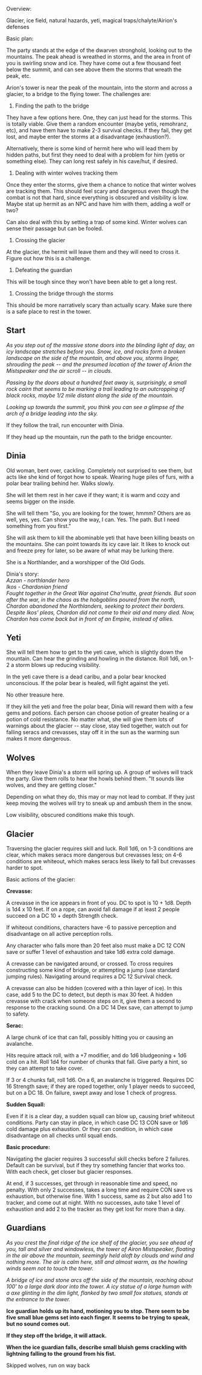 Overview:
 
Glacier, ice field, natural hazards, yeti, magical traps/chalyte/Airion's defenses
 
Basic plan:
 
The party stands at the edge of the dwarven stronghold, looking out to the mountains. The peak ahead is wreathed in storms, and the area in front of you is swirling snow and ice. They have come out a few thousand feet below the summit, and can see above them the storms that wreath the peak, etc.
 
Arion's tower is near the peak of the mountain, into the storm and across a glacier, to a bridge to the flying tower. The challenges are:
 
1. Finding the path to the bridge
 
They have a few options here. One, they can just head for the storms. This is totally viable. Give them a random encounter (maybe yetis, remohranz, etc), and have them have to make 2-3 survival checks. If they fail, they get lost, and maybe enter the storms at a disadvantage (exhaustion?).
 
Alternatively, there is some kind of hermit here who will lead them by hidden paths, but first they need to deal with a problem for him (yetis or something else). They can long rest safely in his cave/hut, if desired.
 
1. Dealing with winter wolves tracking them
 
Once they enter the storms, give them a chance to notice that winter wolves are tracking them. This should feel scary and dangerous even though the combat is not that hard, since everything is obscured and visibility is low. Maybe stat up hermit as an NPC and have him with them, adding a wolf or two?
 
Can also deal with this by setting a trap of some kind. Winter wolves can sense their passage but can be fooled.
 
1. Crossing the glacier
 
At the glacier, the hermit will leave them and they will need to cross it. Figure out how this is a challenge.
 
1. Defeating the guardian
 
This will be tough since they won't have been able to get a long rest.
 
1. Crossing the bridge through the storms
 
This should be more narratively scary than actually scary. Make sure there is a safe place to rest in the tower.

## Start
 
_As you step out of the massive stone doors into the blinding light of day, an icy landscape stretches before you. Snow, ice, and rocks form a broken landscape on the side of the mountain, and above you, storms linger, shrouding the peak -- and the presumed location of the tower of Arion the Mistspeaker and the air scroll -- in clouds._
 
_Passing by the doors about a hundred feet away is, surprisingly, a small rock cairn that seems to be marking a trail leading to an outcropping of black rocks, maybe 1/2 mile distant along the side of the mountain._
 
_Looking up towards the summit, you think you can see a glimpse of the arch of a bridge leading into the sky._
 
If they follow the trail, run encounter with Dinia.
 
If they head up the mountain, run the path to the bridge encounter.
 
## Dinia
 
Old woman, bent over, cackling. Completely not surprised to see them, but acts like she kind of forgot how to speak. Wearing huge piles of furs, with a polar bear trailing behind her. Walks slowly.
 
She will let them rest in her cave if they want; it is warm and cozy and seems bigger on the inside.
 
She will tell them "So, you are looking for the tower, hmmm? Others are as well, yes, yes. Can show you the way, I can. Yes. The path. But I need something from you first."
 
She will ask them to kill the abominable yeti that have been killing beasts on the mountains. She can point towards its icy cave lair. It likes to knock out and freeze prey for later, so be aware of what may be lurking there.
 
She is a Northlander, and a worshipper of the Old Gods.
 
Dinia's story:  
_Azzan - northlander hero_  
_Ikos - Chardonian friend_  
_Fought together in the Great War against Cha'mutte, great friends. But soon after the war, in the chaos as the hobgoblins poured from the north, Chardon abandoned the Northlanders, seeking to protect their borders. Despite Ikos' pleas, Chardon did not come to their aid and many died. Now, Chardon has come back but in front of an Empire, instead of allies._
 
## Yeti
 
She will tell them how to get to the yeti cave, which is slightly down the mountain. Can hear the grinding and howling in the distance. Roll 1d6, on 1-2 a storm blows up reducing visibility.
 
In the yeti cave there is a dead caribu, and a polar bear knocked unconscious. If the polar bear is healed, will fight against the yeti.
 
No other treasure here.
 
If they kill the yeti and free the polar bear, Dinia will reward them with a few gems and potions. Each person can choose potion of greater healing or a potion of cold resistance. No matter what, she will give them lots of warnings about the glacier -- stay close, stay tied together, watch out for falling seracs and crevasses, stay off it in the sun as the warming sun makes it more dangerous.
 
## Wolves
 
When they leave Dinia's a storm will spring up. A group of wolves will track the party. Give them rolls to hear the howls behind them. "It sounds like wolves, and they are getting closer."
 
Depending on what they do, this may or may not lead to combat. If they just keep moving the wolves will try to sneak up and ambush them in the snow.
 
Low visibility, obscured conditions make this tough.
   

## Glacier
 
Traversing the glacier requires skill and luck. Roll 1d6, on 1-3 conditions are clear, which makes seracs more dangerous but crevasses less; on 4-6 conditions are whiteout, which makes seracs less likely to fall but crevasses harder to spot.
 
Basic actions of the glacier:
 
**Crevasse:**
 
A crevasse in the ice appears in front of you. DC to spot is 10 + 1d8. Depth is 1d4 x 10 feet. If on a rope, can avoid fall damage if at least 2 people succeed on a DC 10 + depth Strength check.
 
If whiteout conditions, characters have -6 to passive perception and disadvantage on all active perception rolls.
 
Any character who falls more than 20 feet also must make a DC 12 CON save or suffer 1 level of exhaustion and take 1d6 extra cold damage.
 
A crevasse can be navigated around, or crossed. To cross requires constructing some kind of bridge, or attempting a jump (use standard jumping rules). Navigating around requires a DC 12 Survival check.
 
A crevasse can also be hidden (covered with a thin layer of ice). In this case, add 5 to the DC to detect, but depth is max 30 feet. A hidden crevasse with crack when someone steps on it, give them a second to response to the cracking sound. On a DC 14 Dex save, can attempt to jump to safety.
 
**Serac:**
 
A large chunk of ice that can fall, possibly hitting you or causing an avalanche.
 
Hits require attack roll, with a +7 modifier, and do 1d6 bludgeoning + 1d6 cold on a hit. Roll 1d4 for number of chunks that fall. Give party a hint, so they can attempt to take cover.
 
If 3 or 4 chunks fall, roll 1d6. On a 6, an avalanche is triggered. Requires DC 16 Strength save; if they are roped together, only 1 player needs to succeed, but on a DC 18. On failure, swept away and lose 1 check of progress.
 
**Sudden Squall:**
 
Even if it is a clear day, a sudden squall can blow up, causing brief whiteout conditions. Party can stay in place, in which case DC 13 CON save or 1d6 cold damage plus exhaustion. Or they can condition, in which case disadvantage on all checks until squall ends.
 
**Basic procedure:**
 
Navigating the glacier requires 3 successful skill checks before 2 failures. Default can be survival, but if they try something fancier that works too. With each check, get closer but glacier responses.
 
At end, if 3 successes, get through in reasonable time and speed, no penalty. With only 2 successes, takes a long time and require CON save vs exhaustion, but otherwise fine. With 1 success, same as 2 but also add 1 to tracker, and come out at night. With no successes, auto take 1 level of exhaustion and add 2 to the tracker as they get lost for more than a day.

## Guardians
 
_As you crest the final ridge of the ice shelf of the glacier, you see ahead of you, tall and silver and windowless, the tower of Airon Mistspeaker, floating in the air above the mountain, seemingly held aloft by clouds and wind and nothing more. The air is calm here, still and almost warm, as the howling winds seem not to touch the tower._
 
_A bridge of ice and stone arcs off the side of the mountain, reaching about 100' to a large dark door into the tower. A icy statue of a large human with a axe glinting in the dim light, flanked by two small fox statues, stands at the entrance to the tower._
   

**Ice guardian holds up its hand, motioning you to stop. There seem to be five small blue gems set into each finger. It seems to be trying to speak, but no sound comes out.**
 
**If they step off the bridge, it will attack.**
 
**When the ice guardian falls, describe small bluish gems crackling with lightning falling to the ground from his fist.**

Skipped wolves, run on way back